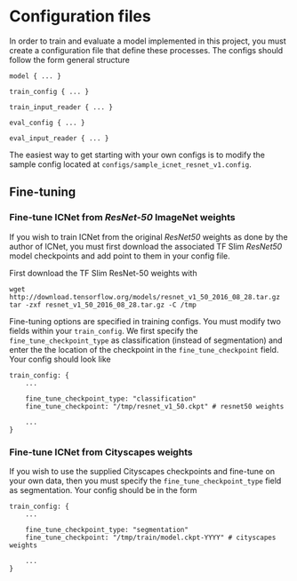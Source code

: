 # Configuration files

In order to train and evaluate a model implemented in this project, you must create a configuration file that define these processes. The configs should follow the form general structure

```
model { ... }

train_config { ... }

train_input_reader { ... }

eval_config { ... }

eval_input_reader { ... }
```

The easiest way to get starting with your own configs is to modify the sample config located at `configs/sample_icnet_resnet_v1.config`.


## Fine-tuning

### Fine-tune ICNet from *ResNet-50* ImageNet weights

If you wish to train ICNet from the original *ResNet50* weights as done by the author of ICNet, you must first download the associated TF Slim *ResNet50* model checkpoints and add point to them in your config file.

First download the TF Slim ResNet-50 weights with

```
wget http://download.tensorflow.org/models/resnet_v1_50_2016_08_28.tar.gz
tar -zxf resnet_v1_50_2016_08_28.tar.gz -C /tmp
```

Fine-tuning options are specified in training configs. You must modify two fields within your `train_config`. We first specify the `fine_tune_checkpoint_type` as classification (instead of segmentation) and enter the the location of the checkpoint in the `fine_tune_checkpoint` field. Your config should look like

```
train_config: {
    ...
    
    fine_tune_checkpoint_type: "classification"
    fine_tune_checkpoint: "/tmp/resnet_v1_50.ckpt" # resnet50 weights
    
    ...
}
```

### Fine-tune ICNet from Cityscapes weights

If you wish to use the supplied Cityscapes checkpoints and fine-tune on your own data, then you must specify the `fine_tune_checkpoint_type` field as segmentation. Your config should be in the form

```
train_config: {
    ...
    
    fine_tune_checkpoint_type: "segmentation"
    fine_tune_checkpoint: "/tmp/train/model.ckpt-YYYY" # cityscapes weights
    
    ...
}
```
